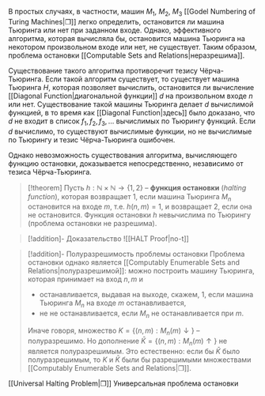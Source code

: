 
В простых случаях, в частности, машин $M_1$, $M_2$, $M_3$ [[Godel Numbering of Turing Machines|❐]] легко определить, остановится ли машина Тьюринга или нет при заданном входе. Однако, эффективного алгоритма, которая вычисляла бы, остановится машина Тьюринга на некотором произвольном входе или нет, не существует. Таким образом, проблема остановки [[Computable Sets and Relations|неразрешима]]. 

Существование такого алгоритма противоречит тезису Чёрча-Тьюринга. Если такой алгоритм существует, то существует машина Тьюринга $H$, которая позволяет вычислить, остановится ли вычисление [[Diagonal Function|диагональной функции]] $d$ на произвольном входе $n$ или нет. Существование такой машины Тьюринга делает $d$ вычислимой функцией, в то время как [[Diagonal Function|здесь]] было доказано, что $d$ не входит в список $f_1, f_2, f_3, \ldots$ вычислимых по Тьюрингу функций. Если $d$ вычислимо, то существуют вычислимые функции, но не вычислимые по Тьюрингу и тезис Чёрча-Тьюринга ошибочен. 

Однако невозможность существования алгоритма, вычисляющего функцию остановки, доказывается непосредственно, независимо от тезиса Чёрча-Тьюринга.

>[!theorem]
Пусть $h: ℕ \times ℕ → \{ 1, 2 \}$ – **функция остановки** (*halting function*), которая возвращает $1$, если машина Тьюринга $M_n$ остановится на входе $m$, т.е. $h(n,m)=1$, и возвращает $2$, если она не остановится. Функция остановки $h$ невычислима по Тьюрингу (проблема остановки не разрешима).

>[!addition]- Доказательство
>![[HALT Proof|no-t]]

>[!addition]- Полуразрешимость проблемы остановки
> Проблема остановки однако является [[Computably Enumerable Sets and Relations|полуразрешимой]]: можно построить машину Тьюринга, которая принимает на вход $n, m$ и 
> - останавливается, выдавая на выходе, скажем, $1$, если машина Тьюринга $M_n$ на входе $m$ останавливается, 
> - не не останавливается, если $M_n$ не останавливается при $m$.
> 
> Иначе говоря, множество $K = \{ (n,m): M_n(m)↓ \}$ – полуразрешимо. Но дополнение $\bar{K} = \{ (n,m): M_n(m)↑ \}$  не является полуразрешимым. Это естественно: если бы $\bar{K}$ было полуразрешимым, то $K$ и $\bar{K}$ были бы разрешимыми множествами [[Computably Enumerable Sets and Relations|❐]].

[[Universal Halting Problem|❐]] Универсальная проблема остановки


